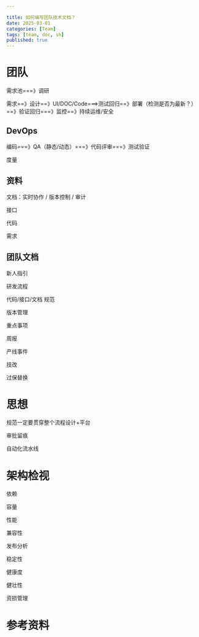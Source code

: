 ```yaml
---

title: 如何编写团队技术文档？
date: 2025-03-01
categories: [Team]
tags: [team, doc, sh]
published: true
---
```



# 团队

需求池===》调研

需求==》设计==》UI/DOC/Code===>测试回归==》部署（检测是否为最新？）==》验证回归===》监控==》持续运维/安全

## DevOps

编码===》QA（静态/动态）===》代码评审===》测试验证

度量

## 资料

文档：实时协作 / 版本控制 / 审计

接口

代码

需求

## 团队文档

新人指引

研发流程

代码/接口/文档 规范

版本管理

重点事项

周报

产线事件

技改

过保替换

# 思想

规范一定要贯穿整个流程设计+平台

审批留痕

自动化流水线

# 架构检视

依赖

容量

性能

兼容性

发布分析

稳定性

健康度

健壮性

资损管理


# 参考资料

